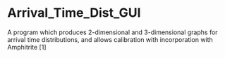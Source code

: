 # Arrival_Time_Dist_GUI
A program which produces 2-dimensional and 3-dimensional graphs for arrival time distributions, and allows calibration with incorporation with Amphitrite [1]

